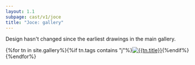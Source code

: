 ```yaml
---
layout: 1.1
subpage: cast/v1/joce
title: "Joce: gallery"
---
```

Design hasn't changed since the earliest drawings in the main gallery.

<section id="gallery" class="artwall">{%for tn in site.gallery%}{%if tn.tags contains "j"%}<a href="{%include url.html%}{%if tn.url contains 'roundup'%}/gallery/roundups/{{tn.slug}}{%else%}{{tn.permalink}}{%endif%}"{%if tn.url contains 'roundup'%} class="rn"{%endif%}><img src="{%include url.html%}/assets/img/gallery/{%if tn.url contains 'roundup'%}roundups/{{tn.slug}}{%else%}{%if tn.img%}{{tn.img}}{%else%}{{tn.date|date:'%Y-%m-%d'}}{%endif%}{%endif%}-tn.png" alt="{{tn.title}}"/></a>{%endif%}{%endfor%}</section>